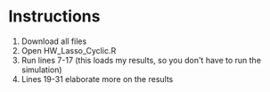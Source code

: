 # Instructions
1. Download all files
2. Open HW_Lasso_Cyclic.R
3. Run lines 7-17 (this loads my results, so you don't have to run the simulation)
4. Lines 19-31 elaborate more on the results